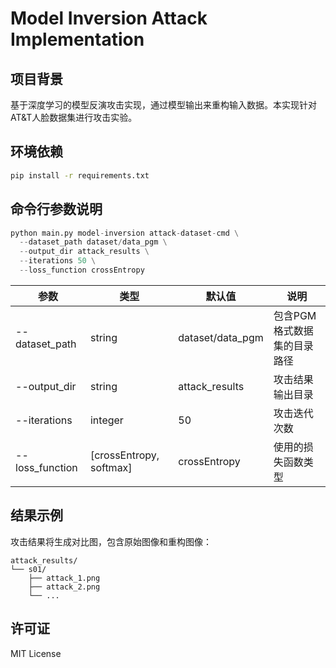 # Model Inversion Attack Implementation

## 项目背景
基于深度学习的模型反演攻击实现，通过模型输出来重构输入数据。本实现针对AT&T人脸数据集进行攻击实验。

## 环境依赖
```bash
pip install -r requirements.txt
```

## 命令行参数说明
```python
python main.py model-inversion attack-dataset-cmd \
  --dataset_path dataset/data_pgm \
  --output_dir attack_results \
  --iterations 50 \
  --loss_function crossEntropy
```

| 参数 | 类型 | 默认值 | 说明 |
|------|------|--------|-----|
| --dataset_path | string | dataset/data_pgm | 包含PGM格式数据集的目录路径 |
| --output_dir | string | attack_results | 攻击结果输出目录 |
| --iterations | integer | 50 | 攻击迭代次数 |
| --loss_function | [crossEntropy, softmax] | crossEntropy | 使用的损失函数类型 |

## 结果示例
攻击结果将生成对比图，包含原始图像和重构图像：
```
attack_results/
└── s01/
    ├── attack_1.png
    ├── attack_2.png
    └── ...
```

## 许可证
MIT License